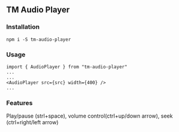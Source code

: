 ## TM Audio Player

### Installation

    npm i -S tm-audio-player

### Usage

    import { AudioPlayer } from "tm-audio-player"
    ...
    ...
    <AudioPlayer src={src} width={400} />
    ...

### Features

Play/pause (strl+space), volume control(ctrl+up/down arrow), seek (ctrl+right/left arrow)